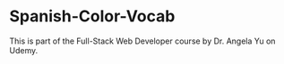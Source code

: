 # Spanish-Color-Vocab
This is part of the Full-Stack Web Developer course by Dr. Angela Yu on Udemy.
